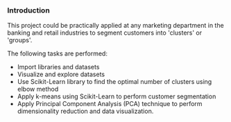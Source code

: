 ### Introduction
This project could be practically applied at any marketing department in the banking and retail industries to segment customers into 'clusters' or 'groups'.

The following tasks are performed:
- Import libraries and datasets
- Visualize and explore datasets
- Use Scikit-Learn library to find the optimal number of clusters using elbow method
- Apply k-means using Scikit-Learn to perform customer segmentation
- Apply Principal Component Analysis (PCA) technique to perform dimensionality reduction and data visualization.